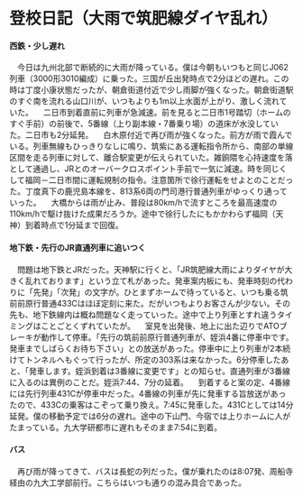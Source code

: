 # 登校日記（大雨で筑肥線ダイヤ乱れ）

<div class="section">

#### 西鉄・少し遅れ

　今日は九州北部で断続的に大雨が降っている。僕は今朝もいつもと同じJ062列車（3000形3010編成）に乗った。三国が丘出発時点で2分ほどの遅れ。この時は丁度小康状態だったが、朝倉街道付近で少し雨脚が強くなった。朝倉街道駅のすぐ南を流れる山口川が、いつもよりも1m以上水面が上がり、激しく流れていた。 　二日市到着直前に列車が急減速。前を見ると二日市1号踏切（ホームのすぐ手前）の前後で、5番線（上り副本線・7番乗り場）の道床が水没していた。二日市も2分延発。 　白木原付近で再び雨が強くなった。前方が雨で霞んでいる。列車無線もひっきりなしに鳴り、筑紫にある運転指令所から、南部の単線区間を走る列車に対して、離合駅変更が伝えられていた。雑餉隈を心持速度を落として通過し、JRとのオーバークロスポイント手前で一気に減速。時を同じくして福岡－二日市間に運転規制の指令。注意箇所で徐行運転をせよとのことだった。丁度真下の鹿児島本線を、813系6両の門司港行普通列車がゆっくり通っていった。 　大橋からは雨が止み、普段は80km/hで流すところを最高速度の110km/hで駆け抜けた成果だろうか。途中で徐行したにもかかわらず福岡（天神）到着時点で1分延まで回復。

#### 地下鉄・先行のJR直通列車に追いつく

　問題は地下鉄とJRだった。天神駅に行くと、「JR筑肥線大雨によりダイヤが大きく乱れております」という立て札があった。発車案内板にも、発車時刻の代わりに「先発」「次発」の文字が。ひとまずホームで待っていると、いつも乗る筑前前原行普通433Cはほぼ定刻に来た。だがいつもよりお客さんが少ない。その先も、地下鉄線内は概ね問題なく走っていった。途中で上り列車とすれ違うタイミングはことごとくずれていたが。 　室見を出発後、地上に出た辺りでATOブレーキが動作して停車。「先行の筑前前原行普通列車が、姪浜4番に停車中です。発車までしばらくお待ち下さい」との放送があった。停車中に上り列車が2本続けてトンネルへもぐって行ったが、所定の303系は来なかった。6分停車したあと、「発車します。姪浜到着は3番線に変更です」との知らせ。直通列車が3番線に入るのは異例のことだ。姪浜7:44、7分の延着。 　到着すると案の定、4番線には先行列車431Cが停車中だった。4番線の列車が先に発車する旨放送があったので、433Cの乗客はこぞって乗り換え。7:45に発車した。431Cとしては14分延発。僕の移動予定では6分の遅れ。途中の下山門、今宿では上りホームに人がたまっている。九大学研都市に遅れもそのまま7:54に到着。

#### バス

　再び雨が降ってきて、バスは長蛇の列だった。僕が乗れたのは8:07発、周船寺経由の九大工学部前行。こちらはいつも通りの混み具合であった。</div>